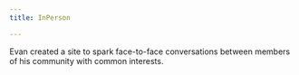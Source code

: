 ```yaml
---
title: InPerson

---
```


Evan created a site to spark face-to-face conversations between members of his community with common interests.